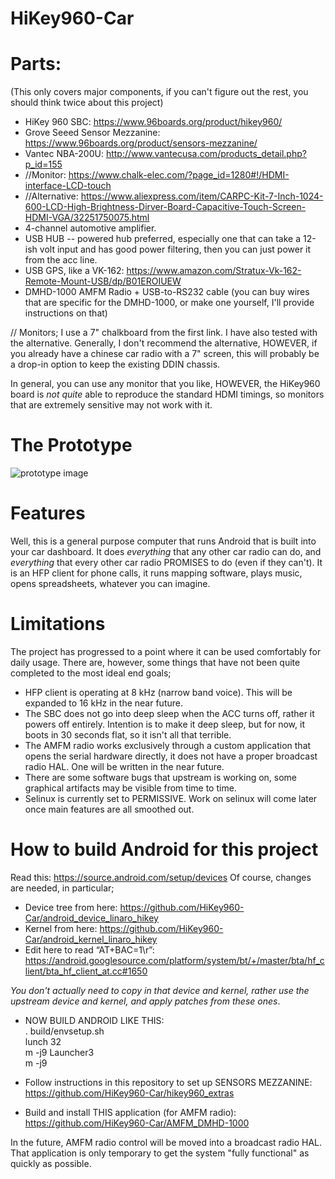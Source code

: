 # HiKey960-Car

# Parts:
(This only covers major components, if you can't figure out the rest, you should think twice about this project)
- HiKey 960 SBC: https://www.96boards.org/product/hikey960/
- Grove Seeed Sensor Mezzanine: https://www.96boards.org/product/sensors-mezzanine/
- Vantec NBA-200U: http://www.vantecusa.com/products_detail.php?p_id=155
- //Monitor: https://www.chalk-elec.com/?page_id=1280#!/HDMI-interface-LCD-touch
- //Alternative: https://www.aliexpress.com/item/CARPC-Kit-7-Inch-1024-600-LCD-High-Brightness-Dirver-Board-Capacitive-Touch-Screen-HDMI-VGA/32251750075.html
- 4-channel automotive amplifier.
- USB HUB -- powered hub preferred, especially one that can take a 12-ish volt input and has good power filtering, then you can just power it from the acc line.
- USB GPS, like a VK-162: https://www.amazon.com/Stratux-Vk-162-Remote-Mount-USB/dp/B01EROIUEW
- DMHD-1000 AMFM Radio + USB-to-RS232 cable (you can buy wires that are specific for the DMHD-1000, or make one yourself, I'll provide instructions on that)

// Monitors;
I use a 7" chalkboard from the first link. I have also tested with the alternative. Generally, I don't recommend the alternative, HOWEVER, if you already have a chinese car radio with a 7" screen, this will probably be a drop-in option to keep the existing DDIN chassis.

In general, you can use any monitor that you like, HOWEVER, the HiKey960 board is *not quite* able to reproduce the standard HDMI timings, so monitors that are extremely sensitive may not work with it.

# The Prototype

![prototype image](https://raw.githubusercontent.com/HiKey960-Car/HiKey960-Car/master/hikey960_ivi_prototype.jpg)

# Features
Well, this is a general purpose computer that runs Android that is built into your car dashboard. It does *everything* that any other car radio can do, and *everything* that every other car radio PROMISES to do (even if they can't). It is an HFP client for phone calls, it runs mapping software, plays music, opens spreadsheets, whatever you can imagine.

# Limitations
The project has progressed to a point where it can be used comfortably for daily usage. There are, however, some things that have not been quite completed to the most ideal end goals;
- HFP client is operating at 8 kHz (narrow band voice). This will be expanded to 16 kHz in the near future.
- The SBC does not go into deep sleep when the ACC turns off, rather it powers off entirely. Intention is to make it deep sleep, but for now, it boots in 30 seconds flat, so it isn't all that terrible.
- The AMFM radio works exclusively through a custom application that opens the serial hardware directly, it does not have a proper broadcast radio HAL. One will be written in the near future.
- There are some software bugs that upstream is working on, some graphical artifacts may be visible from time to time.
- Selinux is currently set to PERMISSIVE. Work on selinux will come later once main features are all smoothed out.

# How to build Android for this project
Read this: https://source.android.com/setup/devices
Of course, changes are needed, in particular;
- Device tree from here: https://github.com/HiKey960-Car/android_device_linaro_hikey
- Kernel from here: https://github.com/HiKey960-Car/android_kernel_linaro_hikey
- Edit here to read “AT+BAC=1\r”: https://android.googlesource.com/platform/system/bt/+/master/bta/hf_client/bta_hf_client_at.cc#1650

*You don't actually need to copy in that device and kernel, rather use the upstream device and kernel, and apply patches from these ones*.

- NOW BUILD ANDROID LIKE THIS:<br>
. build/envsetup.sh<br>
lunch 32<br>
m -j9 Launcher3<br>
m -j9

- Follow instructions in this repository to set up SENSORS MEZZANINE: https://github.com/HiKey960-Car/hikey960_extras
- Build and install THIS application (for AMFM radio): https://github.com/HiKey960-Car/AMFM_DMHD-1000

In the future, AMFM radio control will be moved into a broadcast radio HAL. That application is only temporary to get the system "fully functional" as quickly as possible.

